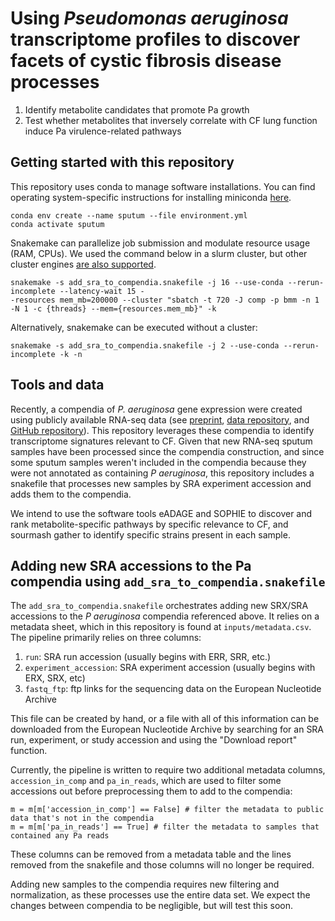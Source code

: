 # Using *Pseudomonas aeruginosa* transcriptome profiles to discover facets of cystic fibrosis disease processes

1) Identify metabolite candidates that promote Pa growth 
2) Test whether metabolites that inversely correlate with CF lung function induce Pa virulence-related pathways

## Getting started with this repository


This repository uses conda to manage software installations. 
You can find operating system-specific instructions for installing miniconda [here](https://docs.conda.io/en/latest/miniconda.html).

```
conda env create --name sputum --file environment.yml
conda activate sputum
```


Snakemake can parallelize job submission and modulate resource usage (RAM, CPUs). 
We used the command below in a slurm cluster, but other cluster engines [are also supported](https://snakemake.readthedocs.io/en/stable/executing/cluster.html).

```
snakemake -s add_sra_to_compendia.snakefile -j 16 --use-conda --rerun-incomplete --latency-wait 15 -
-resources mem_mb=200000 --cluster "sbatch -t 720 -J comp -p bmm -n 1 -N 1 -c {threads} --mem={resources.mem_mb}" -k
```

Alternatively, snakemake can be executed without a cluster:
```
snakemake -s add_sra_to_compendia.snakefile -j 2 --use-conda --rerun-incomplete -k -n
```

## Tools and data

Recently, a compendia of *P. aeruginosa* gene expression were created using publicly available RNA-seq data (see [preprint](https://doi.org/10.1101/2022.01.24.477642), [data repository](https://osf.io/s9gyu/), and [GitHub repository](https://github.com/georgiadoing/pa-seq-compendia)).
This repository leverages these compendia to identify transcriptome signatures relevant to CF. 
Given that new RNA-seq sputum samples have been processed since the compendia construction, and since some sputum samples weren't included in the compendia because they were not annotated as containing *P aeruginosa*, this repository includes a snakefile that processes new samples by SRA experiment accession and adds them to the compendia.

We intend to use the software tools eADAGE and SOPHIE to discover and rank metabolite-specific pathways by specific relevance to CF, and sourmash gather to identify specific strains present in each sample.

## Adding new SRA accessions to the Pa compendia using `add_sra_to_compendia.snakefile`

The `add_sra_to_compendia.snakefile` orchestrates adding new SRX/SRA accessions to the *P aeruginosa* compendia referenced above.
It relies on a metadata sheet, which in this repository is found at `inputs/metadata.csv`.
The pipeline primarily relies on three columns:

1. `run`: SRA run accession (usually begins with ERR, SRR, etc.)
2. `experiment_accession`: SRA experiment accession (usually begins with ERX, SRX, etc)
3. `fastq_ftp`: ftp links for the sequencing data on the European Nucleotide Archive

This file can be created by hand, or a file with all of this information can be downloaded from the European Nucleotide Archive by searching for an SRA run, experiment, or study accession and using the "Download report" function. 

Currently, the pipeline is written to require two additional metadata columns, `accession_in_comp` and `pa_in_reads`, which are used to filter some accessions out before preprocessing them to add to the compendia:
``` 
m = m[m['accession_in_comp'] == False] # filter the metadata to public data that's not in the compendia
m = m[m['pa_in_reads'] == True] # filter the metadata to samples that contained any Pa reads
```
These columns can be removed from a metadata table and the lines removed from the snakefile and those columns will no longer be required.

Adding new samples to the compendia requires new filtering and normalization, as these processes use the entire data set.
We expect the changes between compendia to be negligible, but will test this soon.
